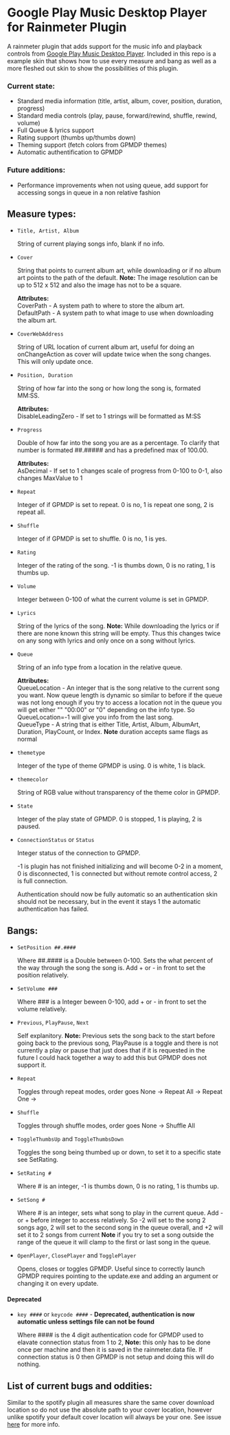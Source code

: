 # Google Play Music Desktop Player for Rainmeter Plugin
A rainmeter plugin that adds support for the music info and playback controls from [Google Play Music Desktop Player](https://www.googleplaymusicdesktopplayer.com/).
Included in this repo is a example skin that shows how to use every measure and bang as well as a more fleshed out skin to show the possibilities of this plugin.

### Current state:

- Standard media information (title, artist, album, cover, position, duration, progress)
- Standard media controls (play, pause, forward/rewind, shuffle, rewind, volume)
- Full Queue & lyrics support
- Rating support (thumbs up/thumbs down)
- Theming support (fetch colors from GPMDP themes)
- Automatic authentification to GPMDP

### Future additions:
- Performance improvements when not using queue, add support for accessing songs in queue in a non relative fashion 

## Measure types:

- `Title, Artist, Album`

  String of current playing songs info, blank if no info.    

- `Cover`

  String that points to current album art, while downloading or if no album art points to the path of the default.
  **Note:** The image resolution can be up to 512 x 512 and also the image has not to be a square.
  
  **Attributes:**  
  CoverPath - A system path to where to store the album art.  
  DefaultPath - A system path to what image to use when downloading the album art.
  
- `CoverWebAddress`

  String of URL location of current album art, useful for doing an onChangeAction as cover will update twice when the song changes. This will only update once.
  
- `Position, Duration`

  String of how far into the song or how long the song is, formated MM:SS.
  
  **Attributes:**  
  DisableLeadingZero - If set to 1 strings will be formatted as M:SS 
  
- `Progress`

  Double of how far into the song you are as a percentage. To clarify that number is formated ##.##### and has a predefined max of 100.00.
  
  **Attributes:**  
  AsDecimal - If set to 1 changes scale of progress from 0-100 to 0-1, also changes MaxValue to 1 

- `Repeat`

  Integer of if GPMDP is set to repeat. 0 is no, 1 is repeat one song, 2 is repeat all.
  
- `Shuffle`

  Integer of if GPMDP is set to shuffle. 0 is no, 1 is yes.
  
- `Rating`

  Integer of the rating of the song. -1 is thumbs down, 0 is no rating, 1 is thumbs up.
  
- `Volume`
  
  Integer between 0-100 of what the current volume is set in GPMDP.
  
- `Lyrics`

  String of the lyrics of the song.
  **Note:** While downloading the lyrics or if there are none known this string will be empty. Thus this changes twice on any song with lyrics and only once on a song without lyrics.
  
- `Queue`

  String of an info type from a location in the relative queue.
  
  **Attributes:**  
  QueueLocation - An integer that is the song relative to the current song you want. Now queue length is dynamic so similar to before if the queue was not long enough if you try to access a location not in the queue you will get either "" "00:00" or "0" depending on the info type. So QueueLocation=-1 will give you info from the last song.  
  QueueType - A string that is either Title, Artist, Album, AlbumArt, Duration, PlayCount, or Index. **Note** duration accepts same flags as normal
  
- `themetype`

  Integer of the type of theme GPMDP is using. 0 is white, 1 is black.
  
- `themecolor`

  String of RGB value without transparency of the theme color in GPMDP.
  
- `State`

  Integer of the play state of GPMDP. 0 is stopped, 1 is playing, 2 is paused.
  
- `ConnectionStatus` or `Status`

  Integer status of the connection to GPMDP.
  
  -1 is plugin has not finished initializing and will become 0-2 in a moment, 0 is disconnected, 1 is connected but without remote control access, 2 is full connection.
  
  Authentication should now be fully automatic so an authentication skin should not be necessary, but in the event it stays 1 the automatic authentication has failed.

## Bangs:

- `SetPosition ##.####`

  Where ##.#### is a Double between 0-100. Sets the what percent of the way through the song the song is. Add + or - in front to set the position relatively.
  
- `SetVolume ###`

  Where ### is a Integer beween 0-100, add + or - in front to set the volume relatively.
  
- `Previous`, `PlayPause`, `Next`

  Self explanitory.
  **Note:** Previous sets the song back to the start before going back to the previous song, PlayPause is a toggle and there is not currently a play or pause that just does that if it is requested in the future I could hack together a way to add this but GPMDP does not support it.
  
- `Repeat`

  Toggles through repeat modes, order goes None -> Repeat All -> Repeat One -> 
  
- `Shuffle`

  Toggles through shuffle modes, order goes None -> Shuffle All
  
- `ToggleThumbsUp` and `ToggleThumbsDown`

  Toggles the song being thumbed up or down, to set it to a specific state see SetRating.
  
- `SetRating #`

  Where # is an integer, -1 is thumbs down, 0 is no rating, 1 is thumbs up.
    
- `SetSong #`

  Where # is an integer, sets what song to play in the current queue. Add - or + before integer to access relatively. So -2 will set to the song 2 songs ago, 2 will set to the second song in the queue overall, and +2 will set it to 2 songs from current **Note** if you try to set a song outside the range of the queue it will clamp to the first or last song in the queue.
  
- `OpenPlayer`, `ClosePlayer` and `TogglePlayer`
  
  Opens, closes or toggles GPMDP. Useful since to correctly launch GPMDP requires pointing to the update.exe and adding an argument or changing it on every update.

#### Deprecated
- `key ####` or `keycode ####` - **Deprecated, authentication is now automatic unless settings file can not be found**

  Where #### is the 4 digit authentication code for GPMDP used to elavate connection status from 1 to 2, **Note:** this only has to be done once per machine and then it is saved in the rainmeter.data file. If connection status is 0 then GPMDP is not setup and doing this will do nothing. 

## List of current bugs and oddities:
Similar to the spotify plugin all measures share the same cover download location so do not use the absolute path to your cover location, however unlike spotify your default cover location will always be your one. See issue [here](https://github.com/tjhrulz/GPMDP-Plugin/issues/1) for more info.
